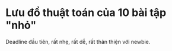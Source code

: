 # Lưu đồ thuật toán của 10 bài tập "nhỏ"

Deadline đầu tiên, rất nhẹ, rất dễ, rất thân thiện với newbie.
